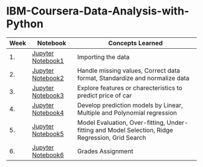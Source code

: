 # IBM-Coursera-Data-Analysis-with-Python
|Week|Notebook|Concepts Learned|
|----|--------|----------------|
|1.|[Jupyter Notebook1](https://github.com/AlpeshGo/IBM-Coursera-Data-Analysis-with-Python/blob/main/Week%201%20(Importing%20Datasets)/review-introduction.ipynb)| Importing the data|
|2.|[Jupyter Notebook2](https://github.com/AlpeshGo/IBM-Coursera-Data-Analysis-with-Python/blob/main/Week%202/data-wrangling.ipynb)|Handle missing values, Correct data format, Standardize and normalize data|
|3.|[Jupyter Notebook3](https://github.com/AlpeshGo/IBM-Coursera-Data-Analysis-with-Python/blob/main/Week%203(EDA)/exploratory-data-analysis.ipynb)|Explore features or charecteristics to predict price of car|
|4.|[Jupyter Notebook4](https://github.com/AlpeshGo/IBM-Coursera-Data-Analysis-with-Python/blob/main/Week%204%20(Linear%2C%20Muliple%20and%20Polynomial%20regression)/model-development.ipynb)|Develop prediction models by Linear, Multiple and Polynomial regression|
|5.|[Jupyter Notebook5](https://github.com/AlpeshGo/IBM-Coursera-Data-Analysis-with-Python/blob/main/Week%205/model-evaluation-and-refinement.ipynb)|Model Evaluation, Over-fitting, Under-fitting and Model Selection, Ridge Regression, Grid Search|
|6.|[Jupyter Notebook6](https://github.com/AlpeshGo/IBM-Coursera-Data-Analysis-with-Python/blob/main/Graded%20Assignment(House%20Sales)/Data%20Analysis%20with%20Python%20Final%20Assessment.ipynb)| Grades Assignment|

